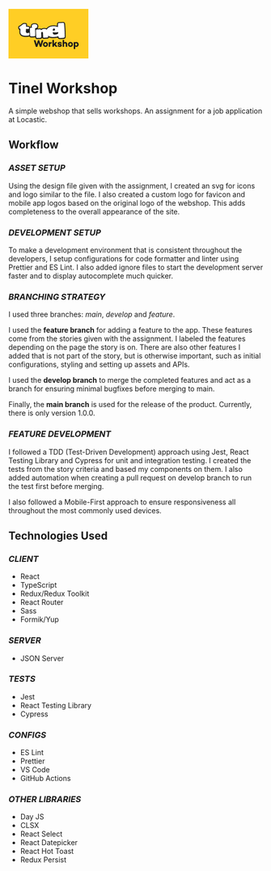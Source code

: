 ![Tinel Workshop Logo](https://github.com/larrybarriosjr/tinel/blob/develop/src/assets/logo.png)

# **Tinel Workshop**

A simple webshop that sells workshops. An assignment for a job application at Locastic.

## **Workflow**

### _ASSET SETUP_

Using the design file given with the assignment, I created an svg for icons and logo similar to the file. I
also created a custom logo for favicon and mobile app logos based on the original logo of the webshop. This
adds completeness to the overall appearance of the site.

### _DEVELOPMENT SETUP_

To make a development environment that is consistent throughout the developers, I setup configurations for
code formatter and linter using Prettier and ES Lint. I also added ignore files to start the development
server faster and to display autocomplete much quicker.

### _BRANCHING STRATEGY_

I used three branches: _main_, _develop_ and _feature_.

I used the **feature branch** for adding a feature to the app. These features come from the stories given
with the assignment. I labeled the features depending on the page the story is on. There are also other
features I added that is not part of the story, but is otherwise important, such as initial configurations,
styling and setting up assets and APIs.

I used the **develop branch** to merge the completed features and act as a branch for ensuring minimal
bugfixes before merging to main.

Finally, the **main branch** is used for the release of the product. Currently, there is only version 1.0.0.

### _FEATURE DEVELOPMENT_

I followed a TDD (Test-Driven Development) approach using Jest, React Testing Library and Cypress for unit
and integration testing. I created the tests from the story criteria and based my components on them. I also
added automation when creating a pull request on develop branch to run the test first before merging.

I also followed a Mobile-First approach to ensure responsiveness all throughout the most commonly used
devices.

## **Technologies Used**

### _CLIENT_

- React
- TypeScript
- Redux/Redux Toolkit
- React Router
- Sass
- Formik/Yup

### _SERVER_

- JSON Server

### _TESTS_

- Jest
- React Testing Library
- Cypress

### _CONFIGS_

- ES Lint
- Prettier
- VS Code
- GitHub Actions

### _OTHER LIBRARIES_

- Day JS
- CLSX
- React Select
- React Datepicker
- React Hot Toast
- Redux Persist
